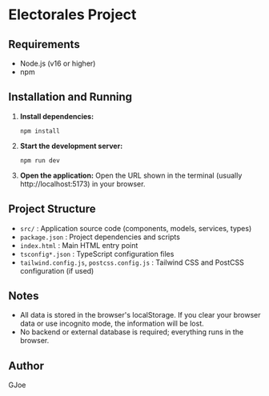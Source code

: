 # Electorales Project

## Requirements
- Node.js (v16 or higher)
- npm

## Installation and Running

1. **Install dependencies:**
   ```
   npm install
   ```

2. **Start the development server:**
   ```
   npm run dev
   ```

3. **Open the application:**
   Open the URL shown in the terminal (usually http://localhost:5173) in your browser.

## Project Structure
- `src/` : Application source code (components, models, services, types)
- `package.json` : Project dependencies and scripts
- `index.html` : Main HTML entry point
- `tsconfig*.json` : TypeScript configuration files
- `tailwind.config.js`, `postcss.config.js` : Tailwind CSS and PostCSS configuration (if used)

## Notes
- All data is stored in the browser's localStorage. If you clear your browser data or use incognito mode, the information will be lost.
- No backend or external database is required; everything runs in the browser.

## Author
GJoe 
